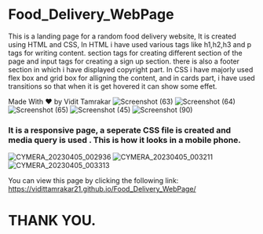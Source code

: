 # Food_Delivery_WebPage
This is a landing page for a random food delivery website,
It is created using HTML and CSS, In HTML i have used various tags like h1,h2,h3 and p tags for writing content.
section tags for creating different section of the page and input tags for creating a sign up section. 
there is also a footer section in which i have displayed copyright part.
In CSS i have majorly used flex box and grid box for alligning the content, and in cards part, i have used transitions so that when it is get hovered it can show some effet.
    
Made With ❤️ by Vidit Tamrakar
![Screenshot (63)](https://user-images.githubusercontent.com/114985411/229888389-97d6b86d-942b-4edc-98d2-5e63515703f4.png)
![Screenshot (64)](https://user-images.githubusercontent.com/114985411/229888408-1058005e-e5a4-4b42-adfa-cd32c0d177c2.png)
![Screenshot (65)](https://user-images.githubusercontent.com/114985411/229888410-987f4903-b2fc-4a88-9f45-e6086c06c746.png)
![Screenshot (45)](https://user-images.githubusercontent.com/114985411/229888500-65290dc2-fdea-4174-b8d4-1b2d31935857.png)
![Screenshot (90)](https://user-images.githubusercontent.com/114985411/229888669-4a08b2f4-db39-47bd-8300-be5998ee0fd2.png)


### It is a responsive page, a seperate CSS file is created and media query is used . This is how it looks in a mobile phone.

![CYMERA_20230405_002936](https://user-images.githubusercontent.com/114985411/229895311-7843760a-420d-4a9d-8004-ccd30a6d2604.jpg)
![CYMERA_20230405_003211](https://user-images.githubusercontent.com/114985411/229895406-da3ee6a2-469e-480f-9d02-03d9f774f152.jpg)
![CYMERA_20230405_003313](https://user-images.githubusercontent.com/114985411/229895495-9917494d-9c55-42d6-a212-9014b7cf798f.jpg)


You can view this page by clicking the following link:
https://vidittamrakar21.github.io/Food_Delivery_WebPage/

# THANK YOU.

